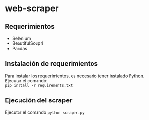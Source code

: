 # web-scraper

## Requerimientos
- Selenium
- BeautifulSoup4
- Pandas

## Instalación de requerimientos
Para instalar los requerimientos, es necesario tener instalado [Python](https://www.python.org/downloads/).
Ejecutar el comando:  
`pip install -r requirements.txt`

## Ejecución del scraper
Ejecutar el comando
`python scraper.py`
